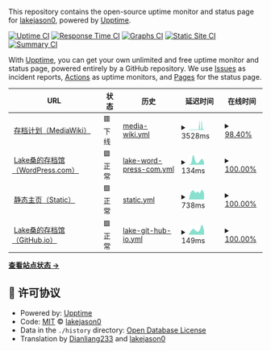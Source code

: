 This repository contains the open-source uptime monitor and status page for [lakejason0](https://lakejason0.wordpress.com), powered by [Upptime](https://github.com/upptime/upptime).

[![Uptime CI](https://github.com/lakejason0/status/workflows/Uptime%20CI/badge.svg)](https://github.com/lakejason0/status/actions?query=workflow%3A%22Uptime+CI%22)
[![Response Time CI](https://github.com/lakejason0/status/workflows/Response%20Time%20CI/badge.svg)](https://github.com/lakejason0/status/actions?query=workflow%3A%22Response+Time+CI%22)
[![Graphs CI](https://github.com/lakejason0/status/workflows/Graphs%20CI/badge.svg)](https://github.com/lakejason0/status/actions?query=workflow%3A%22Graphs+CI%22)
[![Static Site CI](https://github.com/lakejason0/status/workflows/Static%20Site%20CI/badge.svg)](https://github.com/lakejason0/status/actions?query=workflow%3A%22Static+Site+CI%22)
[![Summary CI](https://github.com/lakejason0/status/workflows/Summary%20CI/badge.svg)](https://github.com/lakejason0/status/actions?query=workflow%3A%22Summary+CI%22)

With [Upptime](https://upptime.js.org), you can get your own unlimited and free uptime monitor and status page, powered entirely by a GitHub repository. We use [Issues](https://github.com/lakejason0/status/issues) as incident reports, [Actions](https://github.com/lakejason0/status/actions) as uptime monitors, and [Pages](https://status.lakejason0.ml) for the status page.

<!--start: status pages-->
<!-- This summary is generated by Upptime (https://github.com/upptime/upptime) -->
<!-- Do not edit this manually, your changes will be overwritten -->
<!-- prettier-ignore -->
| URL | 状态 | 历史 | 延迟时间 | 在线时间 |
| --- | ------ | ------- | ------------- | ------ |
| <img alt="" src="https://icons.duckduckgo.com/ip3/lakeus.xyz.ico" height="13"> [存档计划（MediaWiki）](https://lakeus.xyz) | 🟥 下线 | [media-wiki.yml](https://github.com/lakejason0/status/commits/HEAD/history/media-wiki.yml) | <details><summary><img alt="延迟时间图表" src="./graphs/media-wiki/response-time-week.png" height="20"> 3528ms</summary><br><a href="https://status.lakeus.xyz/history/media-wiki"><img alt="延迟时间 1367" src="https://img.shields.io/endpoint?url=https%3A%2F%2Fraw.githubusercontent.com%2Flakejason0%2Fstatus%2FHEAD%2Fapi%2Fmedia-wiki%2Fresponse-time.json"></a><br><a href="https://status.lakeus.xyz/history/media-wiki"><img alt="24小时延迟时间 974" src="https://img.shields.io/endpoint?url=https%3A%2F%2Fraw.githubusercontent.com%2Flakejason0%2Fstatus%2FHEAD%2Fapi%2Fmedia-wiki%2Fresponse-time-day.json"></a><br><a href="https://status.lakeus.xyz/history/media-wiki"><img alt="7天延迟时间 3528" src="https://img.shields.io/endpoint?url=https%3A%2F%2Fraw.githubusercontent.com%2Flakejason0%2Fstatus%2FHEAD%2Fapi%2Fmedia-wiki%2Fresponse-time-week.json"></a><br><a href="https://status.lakeus.xyz/history/media-wiki"><img alt="30天延迟时间 2015" src="https://img.shields.io/endpoint?url=https%3A%2F%2Fraw.githubusercontent.com%2Flakejason0%2Fstatus%2FHEAD%2Fapi%2Fmedia-wiki%2Fresponse-time-month.json"></a><br><a href="https://status.lakeus.xyz/history/media-wiki"><img alt="1年延迟时间 1320" src="https://img.shields.io/endpoint?url=https%3A%2F%2Fraw.githubusercontent.com%2Flakejason0%2Fstatus%2FHEAD%2Fapi%2Fmedia-wiki%2Fresponse-time-year.json"></a></details> | <details><summary><a href="https://status.lakeus.xyz/history/media-wiki">98.40%</a></summary><a href="https://status.lakeus.xyz/history/media-wiki"><img alt="在线时间 99.75%" src="https://img.shields.io/endpoint?url=https%3A%2F%2Fraw.githubusercontent.com%2Flakejason0%2Fstatus%2FHEAD%2Fapi%2Fmedia-wiki%2Fuptime.json"></a><br><a href="https://status.lakeus.xyz/history/media-wiki"><img alt="24小时在线时间 99.99%" src="https://img.shields.io/endpoint?url=https%3A%2F%2Fraw.githubusercontent.com%2Flakejason0%2Fstatus%2FHEAD%2Fapi%2Fmedia-wiki%2Fuptime-day.json"></a><br><a href="https://status.lakeus.xyz/history/media-wiki"><img alt="7天在线时间 98.40%" src="https://img.shields.io/endpoint?url=https%3A%2F%2Fraw.githubusercontent.com%2Flakejason0%2Fstatus%2FHEAD%2Fapi%2Fmedia-wiki%2Fuptime-week.json"></a><br><a href="https://status.lakeus.xyz/history/media-wiki"><img alt="30天在线时间 99.29%" src="https://img.shields.io/endpoint?url=https%3A%2F%2Fraw.githubusercontent.com%2Flakejason0%2Fstatus%2FHEAD%2Fapi%2Fmedia-wiki%2Fuptime-month.json"></a><br><a href="https://status.lakeus.xyz/history/media-wiki"><img alt="1年在线时间 99.15%" src="https://img.shields.io/endpoint?url=https%3A%2F%2Fraw.githubusercontent.com%2Flakejason0%2Fstatus%2FHEAD%2Fapi%2Fmedia-wiki%2Fuptime-year.json"></a></details>
| <img alt="" src="https://icons.duckduckgo.com/ip3/lakejason0.wordpress.com.ico" height="13"> [Lake桑的存档馆（WordPress.com）](https://lakejason0.wordpress.com) | 🟩 正常 | [lake-word-press-com.yml](https://github.com/lakejason0/status/commits/HEAD/history/lake-word-press-com.yml) | <details><summary><img alt="延迟时间图表" src="./graphs/lake-word-press-com/response-time-week.png" height="20"> 134ms</summary><br><a href="https://status.lakeus.xyz/history/lake-word-press-com"><img alt="延迟时间 107" src="https://img.shields.io/endpoint?url=https%3A%2F%2Fraw.githubusercontent.com%2Flakejason0%2Fstatus%2FHEAD%2Fapi%2Flake-word-press-com%2Fresponse-time.json"></a><br><a href="https://status.lakeus.xyz/history/lake-word-press-com"><img alt="24小时延迟时间 94" src="https://img.shields.io/endpoint?url=https%3A%2F%2Fraw.githubusercontent.com%2Flakejason0%2Fstatus%2FHEAD%2Fapi%2Flake-word-press-com%2Fresponse-time-day.json"></a><br><a href="https://status.lakeus.xyz/history/lake-word-press-com"><img alt="7天延迟时间 134" src="https://img.shields.io/endpoint?url=https%3A%2F%2Fraw.githubusercontent.com%2Flakejason0%2Fstatus%2FHEAD%2Fapi%2Flake-word-press-com%2Fresponse-time-week.json"></a><br><a href="https://status.lakeus.xyz/history/lake-word-press-com"><img alt="30天延迟时间 98" src="https://img.shields.io/endpoint?url=https%3A%2F%2Fraw.githubusercontent.com%2Flakejason0%2Fstatus%2FHEAD%2Fapi%2Flake-word-press-com%2Fresponse-time-month.json"></a><br><a href="https://status.lakeus.xyz/history/lake-word-press-com"><img alt="1年延迟时间 100" src="https://img.shields.io/endpoint?url=https%3A%2F%2Fraw.githubusercontent.com%2Flakejason0%2Fstatus%2FHEAD%2Fapi%2Flake-word-press-com%2Fresponse-time-year.json"></a></details> | <details><summary><a href="https://status.lakeus.xyz/history/lake-word-press-com">100.00%</a></summary><a href="https://status.lakeus.xyz/history/lake-word-press-com"><img alt="在线时间 100.00%" src="https://img.shields.io/endpoint?url=https%3A%2F%2Fraw.githubusercontent.com%2Flakejason0%2Fstatus%2FHEAD%2Fapi%2Flake-word-press-com%2Fuptime.json"></a><br><a href="https://status.lakeus.xyz/history/lake-word-press-com"><img alt="24小时在线时间 100.00%" src="https://img.shields.io/endpoint?url=https%3A%2F%2Fraw.githubusercontent.com%2Flakejason0%2Fstatus%2FHEAD%2Fapi%2Flake-word-press-com%2Fuptime-day.json"></a><br><a href="https://status.lakeus.xyz/history/lake-word-press-com"><img alt="7天在线时间 100.00%" src="https://img.shields.io/endpoint?url=https%3A%2F%2Fraw.githubusercontent.com%2Flakejason0%2Fstatus%2FHEAD%2Fapi%2Flake-word-press-com%2Fuptime-week.json"></a><br><a href="https://status.lakeus.xyz/history/lake-word-press-com"><img alt="30天在线时间 100.00%" src="https://img.shields.io/endpoint?url=https%3A%2F%2Fraw.githubusercontent.com%2Flakejason0%2Fstatus%2FHEAD%2Fapi%2Flake-word-press-com%2Fuptime-month.json"></a><br><a href="https://status.lakeus.xyz/history/lake-word-press-com"><img alt="1年在线时间 99.99%" src="https://img.shields.io/endpoint?url=https%3A%2F%2Fraw.githubusercontent.com%2Flakejason0%2Fstatus%2FHEAD%2Fapi%2Flake-word-press-com%2Fuptime-year.json"></a></details>
| <img alt="" src="https://icons.duckduckgo.com/ip3/static.lakeus.xyz.ico" height="13"> [静态主页（Static）](https://static.lakeus.xyz) | 🟩 正常 | [static.yml](https://github.com/lakejason0/status/commits/HEAD/history/static.yml) | <details><summary><img alt="延迟时间图表" src="./graphs/static/response-time-week.png" height="20"> 738ms</summary><br><a href="https://status.lakeus.xyz/history/static"><img alt="延迟时间 886" src="https://img.shields.io/endpoint?url=https%3A%2F%2Fraw.githubusercontent.com%2Flakejason0%2Fstatus%2FHEAD%2Fapi%2Fstatic%2Fresponse-time.json"></a><br><a href="https://status.lakeus.xyz/history/static"><img alt="24小时延迟时间 589" src="https://img.shields.io/endpoint?url=https%3A%2F%2Fraw.githubusercontent.com%2Flakejason0%2Fstatus%2FHEAD%2Fapi%2Fstatic%2Fresponse-time-day.json"></a><br><a href="https://status.lakeus.xyz/history/static"><img alt="7天延迟时间 738" src="https://img.shields.io/endpoint?url=https%3A%2F%2Fraw.githubusercontent.com%2Flakejason0%2Fstatus%2FHEAD%2Fapi%2Fstatic%2Fresponse-time-week.json"></a><br><a href="https://status.lakeus.xyz/history/static"><img alt="30天延迟时间 897" src="https://img.shields.io/endpoint?url=https%3A%2F%2Fraw.githubusercontent.com%2Flakejason0%2Fstatus%2FHEAD%2Fapi%2Fstatic%2Fresponse-time-month.json"></a><br><a href="https://status.lakeus.xyz/history/static"><img alt="1年延迟时间 941" src="https://img.shields.io/endpoint?url=https%3A%2F%2Fraw.githubusercontent.com%2Flakejason0%2Fstatus%2FHEAD%2Fapi%2Fstatic%2Fresponse-time-year.json"></a></details> | <details><summary><a href="https://status.lakeus.xyz/history/static">100.00%</a></summary><a href="https://status.lakeus.xyz/history/static"><img alt="在线时间 98.29%" src="https://img.shields.io/endpoint?url=https%3A%2F%2Fraw.githubusercontent.com%2Flakejason0%2Fstatus%2FHEAD%2Fapi%2Fstatic%2Fuptime.json"></a><br><a href="https://status.lakeus.xyz/history/static"><img alt="24小时在线时间 100.00%" src="https://img.shields.io/endpoint?url=https%3A%2F%2Fraw.githubusercontent.com%2Flakejason0%2Fstatus%2FHEAD%2Fapi%2Fstatic%2Fuptime-day.json"></a><br><a href="https://status.lakeus.xyz/history/static"><img alt="7天在线时间 100.00%" src="https://img.shields.io/endpoint?url=https%3A%2F%2Fraw.githubusercontent.com%2Flakejason0%2Fstatus%2FHEAD%2Fapi%2Fstatic%2Fuptime-week.json"></a><br><a href="https://status.lakeus.xyz/history/static"><img alt="30天在线时间 100.00%" src="https://img.shields.io/endpoint?url=https%3A%2F%2Fraw.githubusercontent.com%2Flakejason0%2Fstatus%2FHEAD%2Fapi%2Fstatic%2Fuptime-month.json"></a><br><a href="https://status.lakeus.xyz/history/static"><img alt="1年在线时间 95.13%" src="https://img.shields.io/endpoint?url=https%3A%2F%2Fraw.githubusercontent.com%2Flakejason0%2Fstatus%2FHEAD%2Fapi%2Fstatic%2Fuptime-year.json"></a></details>
| <img alt="" src="https://icons.duckduckgo.com/ip3/lakejason0.github.io.ico" height="13"> [Lake桑的存档馆（GitHub.io）](https://lakejason0.github.io) | 🟩 正常 | [lake-git-hub-io.yml](https://github.com/lakejason0/status/commits/HEAD/history/lake-git-hub-io.yml) | <details><summary><img alt="延迟时间图表" src="./graphs/lake-git-hub-io/response-time-week.png" height="20"> 149ms</summary><br><a href="https://status.lakeus.xyz/history/lake-git-hub-io"><img alt="延迟时间 128" src="https://img.shields.io/endpoint?url=https%3A%2F%2Fraw.githubusercontent.com%2Flakejason0%2Fstatus%2FHEAD%2Fapi%2Flake-git-hub-io%2Fresponse-time.json"></a><br><a href="https://status.lakeus.xyz/history/lake-git-hub-io"><img alt="24小时延迟时间 122" src="https://img.shields.io/endpoint?url=https%3A%2F%2Fraw.githubusercontent.com%2Flakejason0%2Fstatus%2FHEAD%2Fapi%2Flake-git-hub-io%2Fresponse-time-day.json"></a><br><a href="https://status.lakeus.xyz/history/lake-git-hub-io"><img alt="7天延迟时间 149" src="https://img.shields.io/endpoint?url=https%3A%2F%2Fraw.githubusercontent.com%2Flakejason0%2Fstatus%2FHEAD%2Fapi%2Flake-git-hub-io%2Fresponse-time-week.json"></a><br><a href="https://status.lakeus.xyz/history/lake-git-hub-io"><img alt="30天延迟时间 137" src="https://img.shields.io/endpoint?url=https%3A%2F%2Fraw.githubusercontent.com%2Flakejason0%2Fstatus%2FHEAD%2Fapi%2Flake-git-hub-io%2Fresponse-time-month.json"></a><br><a href="https://status.lakeus.xyz/history/lake-git-hub-io"><img alt="1年延迟时间 118" src="https://img.shields.io/endpoint?url=https%3A%2F%2Fraw.githubusercontent.com%2Flakejason0%2Fstatus%2FHEAD%2Fapi%2Flake-git-hub-io%2Fresponse-time-year.json"></a></details> | <details><summary><a href="https://status.lakeus.xyz/history/lake-git-hub-io">100.00%</a></summary><a href="https://status.lakeus.xyz/history/lake-git-hub-io"><img alt="在线时间 100.00%" src="https://img.shields.io/endpoint?url=https%3A%2F%2Fraw.githubusercontent.com%2Flakejason0%2Fstatus%2FHEAD%2Fapi%2Flake-git-hub-io%2Fuptime.json"></a><br><a href="https://status.lakeus.xyz/history/lake-git-hub-io"><img alt="24小时在线时间 100.00%" src="https://img.shields.io/endpoint?url=https%3A%2F%2Fraw.githubusercontent.com%2Flakejason0%2Fstatus%2FHEAD%2Fapi%2Flake-git-hub-io%2Fuptime-day.json"></a><br><a href="https://status.lakeus.xyz/history/lake-git-hub-io"><img alt="7天在线时间 100.00%" src="https://img.shields.io/endpoint?url=https%3A%2F%2Fraw.githubusercontent.com%2Flakejason0%2Fstatus%2FHEAD%2Fapi%2Flake-git-hub-io%2Fuptime-week.json"></a><br><a href="https://status.lakeus.xyz/history/lake-git-hub-io"><img alt="30天在线时间 100.00%" src="https://img.shields.io/endpoint?url=https%3A%2F%2Fraw.githubusercontent.com%2Flakejason0%2Fstatus%2FHEAD%2Fapi%2Flake-git-hub-io%2Fuptime-month.json"></a><br><a href="https://status.lakeus.xyz/history/lake-git-hub-io"><img alt="1年在线时间 100.00%" src="https://img.shields.io/endpoint?url=https%3A%2F%2Fraw.githubusercontent.com%2Flakejason0%2Fstatus%2FHEAD%2Fapi%2Flake-git-hub-io%2Fuptime-year.json"></a></details>

<!--end: status pages-->

[**查看站点状态 →**](https://status.lakeus.xyz)

## 📄 许可协议

- Powered by: [Upptime](https://github.com/upptime/upptime)
- Code: [MIT](./LICENSE) © [lakejason0](https://lakejason0.wordpress.com)
- Data in the `./history` directory: [Open Database License](https://opendatacommons.org/licenses/odbl/1-0/)
- Translation by [Dianliang233](https://github.com/Dianliang233) and [lakejason0](https://github.com/lakejason0)
